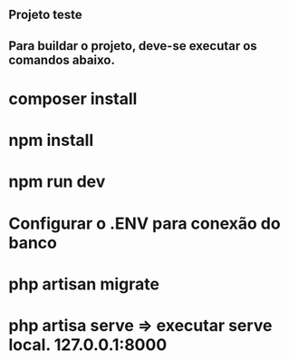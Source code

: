 

## Projeto teste
## Para buildar o projeto, deve-se executar os comandos abaixo.

# composer install
# npm install
# npm run dev
# Configurar o .ENV para conexão do banco
# php artisan migrate

# php artisa serve => executar serve local. 127.0.0.1:8000
